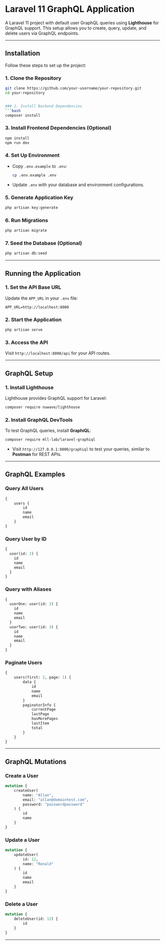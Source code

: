 # Laravel 11 GraphQL Application

A Laravel 11 project with default user GraphQL queries using **Lighthouse** for GraphQL support. This setup allows you to create, query, update, and delete users via GraphQL endpoints.

---

## Installation

Follow these steps to set up the project:

### 1. Clone the Repository
```bash
git clone https://github.com/your-username/your-repository.git
cd your-repository


### 2. Install Backend Dependencies
```bash
composer install
```

### 3. Install Frontend Dependencies (Optional)
```bash
npm install
npm run dev
```

### 4. Set Up Environment
- Copy `.env.example` to `.env`:
  ```bash
  cp .env.example .env
  ```
- Update `.env` with your database and environment configurations.

### 5. Generate Application Key
```bash
php artisan key:generate
```

### 6. Run Migrations
```bash
php artisan migrate
```

### 7. Seed the Database (Optional)
```bash
php artisan db:seed
```

---

## Running the Application

### 1. Set the API Base URL
Update the `APP_URL` in your `.env` file:
```env
APP_URL=http://localhost:8000
```

### 2. Start the Application
```bash
php artisan serve
```

### 3. Access the API
Visit `http://localhost:8000/api` for your API routes.

---

## GraphQL Setup

### 1. Install Lighthouse
Lighthouse provides GraphQL support for Laravel:
```bash
composer require nuwave/lighthouse
```

### 2. Install GraphQL DevTools
To test GraphQL queries, install **GraphiQL**:
```bash
composer require mll-lab/laravel-graphiql
```
- Visit `http://127.0.0.1:8000/graphiql` to test your queries, similar to **Postman** for REST APIs.

---

## GraphQL Examples

### Query All Users
```graphql
{
    users {
        id
        name
        email
    }
}
```

### Query User by ID
```graphql
{
  user(id: 2) {
    id
    name
    email
  }
}
```

### Query with Aliases
```graphql
{
  userOne: user(id: 2) {
    id
    name
    email
  }
  userTwo: user(id: 3) {
    id
    name
    email
  }
}
```

### Paginate Users
```graphql
{
    users(first: 2, page: 1) {
        data {
            id
            name
            email
        }
        paginatorInfo {
            currentPage
            lastPage
            hasMorePages
            lastItem
            total
        }
    }
}
```

---

## GraphQL Mutations

### Create a User
```graphql
mutation {
    createUser(
        name: "Allan",
        email: "allan@domaintest.com",
        password: "passwordpassword"
    ) {
        id
        name
    }
}
```

### Update a User
```graphql
mutation {
    updateUser(
        id: 12,
        name: "Ronald"
    ) {
        id
        name
        email
    }
}
```

### Delete a User
```graphql
mutation {
    deleteUser(id: 12) {
        id        
    }
}
```

---

